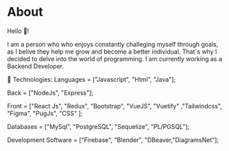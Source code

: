 # About
Hello 👋!

I am a person who who enjoys constantly challeging myself through goals, as I belive they help me grow and become a better individual. That´s why I decided to delve into the world of programming. I am currently working as a Backend Developer.

🧠 Technologies: 
Languages = ["Javascript", "Html", "Java"];

Back = ["NodeJs", "Express"]; 

Front = ["React Js", "Redux", "Bootstrap", "VueJS", "Vuetify" ,"Tailwindcss", "Figma", "PugJs", "CSS" ];

Databases = ["MySql", "PostgreSQL", "Sequelize", "PL/PGSQL"]; 

Development Software = ["Firebase", "Blender", "DBeaver,"DiagramsNet"];
